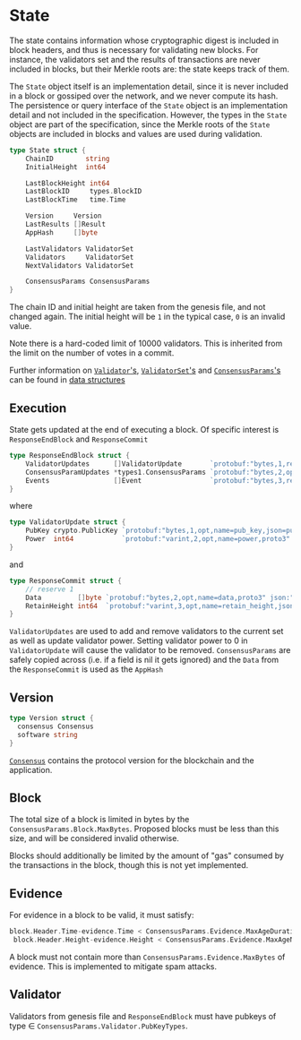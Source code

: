 # State

The state contains information whose cryptographic digest is included in block headers, and thus is
necessary for validating new blocks. For instance, the validators set and the results of
transactions are never included in blocks, but their Merkle roots are:
the state keeps track of them.

The `State` object itself is an implementation detail, since it is never
included in a block or gossiped over the network, and we never compute
its hash. The persistence or query interface of the `State` object
is an implementation detail and not included in the specification.
However, the types in the `State` object are part of the specification, since
the Merkle roots of the `State` objects are included in blocks and values are used during
validation.

```go
type State struct {
    ChainID        string
    InitialHeight  int64

    LastBlockHeight int64
    LastBlockID     types.BlockID
    LastBlockTime   time.Time

    Version     Version
    LastResults []Result
    AppHash     []byte

    LastValidators ValidatorSet
    Validators     ValidatorSet
    NextValidators ValidatorSet

    ConsensusParams ConsensusParams
}
```

The chain ID and initial height are taken from the genesis file, and not changed again. The
initial height will be `1` in the typical case, `0` is an invalid value.

Note there is a hard-coded limit of 10000 validators. This is inherited from the
limit on the number of votes in a commit.

Further information on [`Validator`'s](./data_structures.md#validator),
[`ValidatorSet`'s](./data_structures.md#validatorset) and
[`ConsensusParams`'s](./data_structures.md#consensusparams) can
be found in [data structures](./data_structures.md)

## Execution

State gets updated at the end of executing a block. Of specific interest is `ResponseEndBlock` and
`ResponseCommit`

```go
type ResponseEndBlock struct {
	ValidatorUpdates      []ValidatorUpdate       `protobuf:"bytes,1,rep,name=validator_updates,json=validatorUpdates,proto3" json:"validator_updates"`
	ConsensusParamUpdates *types1.ConsensusParams `protobuf:"bytes,2,opt,name=consensus_param_updates,json=consensusParamUpdates,proto3" json:"consensus_param_updates,omitempty"`
	Events                []Event                 `protobuf:"bytes,3,rep,name=events,proto3" json:"events,omitempty"`
}
```

where

```go
type ValidatorUpdate struct {
	PubKey crypto.PublicKey `protobuf:"bytes,1,opt,name=pub_key,json=pubKey,proto3" json:"pub_key"`
	Power  int64            `protobuf:"varint,2,opt,name=power,proto3" json:"power,omitempty"`
}
```

and

```go
type ResponseCommit struct {
	// reserve 1
	Data         []byte `protobuf:"bytes,2,opt,name=data,proto3" json:"data,omitempty"`
	RetainHeight int64  `protobuf:"varint,3,opt,name=retain_height,json=retainHeight,proto3" json:"retain_height,omitempty"`
}
```

`ValidatorUpdates` are used to add and remove validators to the current set as well as update
validator power. Setting validator power to 0 in `ValidatorUpdate` will cause the validator to be
removed. `ConsensusParams` are safely copied across (i.e. if a field is nil it gets ignored) and the
`Data` from the `ResponseCommit` is used as the `AppHash`

## Version

```go
type Version struct {
  consensus Consensus
  software string
}
```

[`Consensus`](./data_structures.md#version) contains the protocol version for the blockchain and the
application.

## Block

The total size of a block is limited in bytes by the `ConsensusParams.Block.MaxBytes`.
Proposed blocks must be less than this size, and will be considered invalid
otherwise.

Blocks should additionally be limited by the amount of "gas" consumed by the
transactions in the block, though this is not yet implemented.

## Evidence

For evidence in a block to be valid, it must satisfy:

```go
block.Header.Time-evidence.Time < ConsensusParams.Evidence.MaxAgeDuration &&
 block.Header.Height-evidence.Height < ConsensusParams.Evidence.MaxAgeNumBlocks
```

A block must not contain more than `ConsensusParams.Evidence.MaxBytes` of evidence. This is
implemented to mitigate spam attacks.

## Validator

Validators from genesis file and `ResponseEndBlock` must have pubkeys of type ∈
`ConsensusParams.Validator.PubKeyTypes`.

